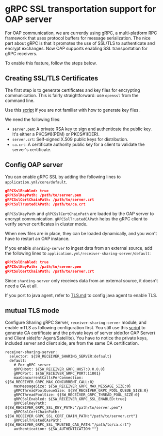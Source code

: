 # gRPC SSL transportation support for OAP server

For OAP communication, we are currently using gRPC, a multi-platform RPC framework that uses protocol buffers for
message serialization. The nice part about gRPC is that it promotes the use of SSL/TLS to authenticate and encrypt
exchanges. Now OAP supports enabling SSL transportation for gRPC receivers.

To enable this feature, follow the steps below.

## Creating SSL/TLS Certificates

The first step is to generate certificates and key files for encrypting communication. This is
fairly straightforward: use `openssl` from the command line.

Use this [script](../../../../tools/TLS/tls_key_generate.sh) if you are not familiar with how to generate key files.

We need the following files:
 - `server.pem`: A private RSA key to sign and authenticate the public key. It's either a PKCS#8(PEM) or PKCS#1(DER).
 - `server.crt`: Self-signed X.509 public keys for distribution.
 - `ca.crt`: A certificate authority public key for a client to validate the server's certificate.
 
## Config OAP server 

You can enable gRPC SSL by adding the following lines to `application.yml/core/default`.
```json
gRPCSslEnabled: true
gRPCSslKeyPath: /path/to/server.pem
gRPCSslCertChainPath: /path/to/server.crt
gRPCSslTrustedCAPath: /path/to/ca.crt
```

`gRPCSslKeyPath` and `gRPCSslCertChainPath` are loaded by the OAP server to encrypt communication. `gRPCSslTrustedCAPath`
helps the gRPC client to verify server certificates in cluster mode.

When new files are in place, they can be loaded dynamically, and you won't have to restart an OAP instance.

If you enable `sharding-server` to ingest data from an external source, add the following lines to `application.yml/receiver-sharing-server/default`:

```json
gRPCSslEnabled: true
gRPCSslKeyPath: /path/to/server.pem
gRPCSslCertChainPath: /path/to/server.crt
```

Since `sharding-server` only receives data from an external source, it doesn't need a CA at all.

If you port to java agent, refer to [TLS.md](../service-agent/java-agent/TLS.md) to config java agent to enable TLS.

## mutual TLS mode

Configure Sharing gRPC Server, `receiver-sharing-server` module, and enable mTLS as following configuration first. You still use this [script](../../../../tools/TLS/tls_key_generate.sh) to generate CA certificate and the private keys of server side(for OAP Server) and Client side(for Agent/Satellite).
You have to notice the private keys, included server and client side, are from the same CA certification.
```properties
receiver-sharing-server:
  selector: ${SW_RECEIVER_SHARING_SERVER:default}
  default:
    # For gRPC server
    gRPCHost: ${SW_RECEIVER_GRPC_HOST:0.0.0.0}
    gRPCPort: ${SW_RECEIVER_GRPC_PORT:11801}
    maxConcurrentCallsPerConnection: ${SW_RECEIVER_GRPC_MAX_CONCURRENT_CALL:0}
    maxMessageSize: ${SW_RECEIVER_GRPC_MAX_MESSAGE_SIZE:0}
    gRPCThreadPoolQueueSize: ${SW_RECEIVER_GRPC_POOL_QUEUE_SIZE:0}
    gRPCThreadPoolSize: ${SW_RECEIVER_GRPC_THREAD_POOL_SIZE:0}
    gRPCSslEnabled: ${SW_RECEIVER_GRPC_SSL_ENABLED:true}
    gRPCSslKeyPath: ${SW_RECEIVER_GRPC_SSL_KEY_PATH:"/path/to/server.pem"}
    gRPCSslCertChainPath: ${SW_RECEIVER_GRPC_SSL_CERT_CHAIN_PATH:"/path/to/server.crt"}
    gRPCSslTrustedCAsPath: ${SW_RECEIVER_GRPC_SSL_TRUSTED_CAS_PATH:"/path/to/ca.crt"}
    authentication: ${SW_AUTHENTICATION:""}
```
